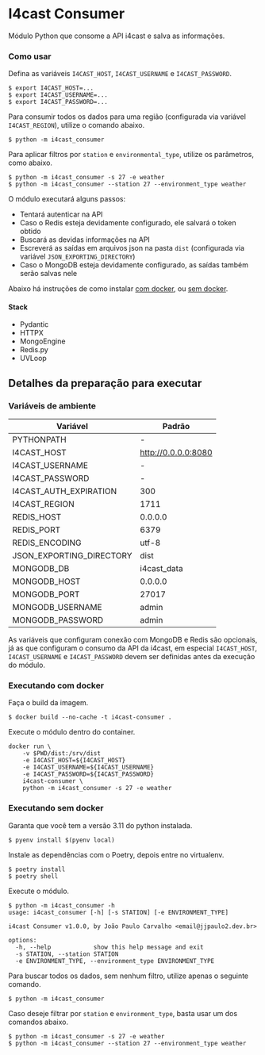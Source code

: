 # I4cast Consumer

Módulo Python que consome a API i4cast e salva as informações.

### Como usar

Defina as variáveis `I4CAST_HOST`, `I4CAST_USERNAME` e `I4CAST_PASSWORD`.

```shell
$ export I4CAST_HOST=...
$ export I4CAST_USERNAME=...
$ export I4CAST_PASSWORD=...
```

Para consumir todos os dados para uma região (configurada via variável `I4CAST_REGION`), utilize o comando abaixo.

```shell
$ python -m i4cast_consumer
```

Para aplicar filtros por `station` e `environmental_type`, utilize os parâmetros, como abaixo.

```shell
$ python -m i4cast_consumer -s 27 -e weather
$ python -m i4cast_consumer --station 27 --environment_type weather
```

O módulo executará alguns passos:

- Tentará autenticar na API
- Caso o Redis esteja devidamente configurado, ele salvará o token obtido
- Buscará as devidas informações na API
- Escreverá as saídas em arquivos json na pasta `dist` (configurada via variável `JSON_EXPORTING_DIRECTORY`)
- Caso o MongoDB esteja devidamente configurado, as saídas também serão salvas nele

Abaixo há instruções de como instalar [com docker](#executando-com-docker), ou [sem docker](#executando-sem-docker).

#### Stack

- Pydantic
- HTTPX
- MongoEngine
- Redis.py
- UVLoop

## Detalhes da preparação para executar

### Variáveis de ambiente

| Variável | Padrão |
|-|-|
| PYTHONPATH | - |
| I4CAST_HOST | http://0.0.0.0:8080 |
| I4CAST_USERNAME | - |
| I4CAST_PASSWORD | - |
| I4CAST_AUTH_EXPIRATION | 300 |
| I4CAST_REGION | 1711 |
| REDIS_HOST | 0.0.0.0 |
| REDIS_PORT | 6379 |
| REDIS_ENCODING | utf-8 |
| JSON_EXPORTING_DIRECTORY | dist |
| MONGODB_DB | i4cast_data |
| MONGODB_HOST | 0.0.0.0 |
| MONGODB_PORT | 27017 |
| MONGODB_USERNAME | admin |
| MONGODB_PASSWORD | admin |

As variáveis que configuram conexão com MongoDB e Redis são opcionais, já as que configuram o consumo da API da i4cast, em especial `I4CAST_HOST`, `I4CAST_USERNAME` e `I4CAST_PASSWORD` devem ser definidas antes da execução do módulo.

### Executando com docker

Faça o build da imagem.

```shell
$ docker build --no-cache -t i4cast-consumer .
```

Execute o módulo dentro do container.

```shell
docker run \
    -v $PWD/dist:/srv/dist
    -e I4CAST_HOST=${I4CAST_HOST}
    -e I4CAST_USERNAME=${I4CAST_USERNAME}
    -e I4CAST_PASSWORD=${I4CAST_PASSWORD}
    i4cast-consumer \
    python -m i4cast_consumer -s 27 -e weather
```

### Executando sem docker

Garanta que você tem a versão 3.11 do python instalada.

```shell
$ pyenv install $(pyenv local)
```

Instale as dependências com o Poetry, depois entre no virtualenv.

```shell
$ poetry install
$ poetry shell
```

Execute o módulo.

```shell
$ python -m i4cast_consumer -h
usage: i4cast_consumer [-h] [-s STATION] [-e ENVIRONMENT_TYPE]

i4cast Consumer v1.0.0, by João Paulo Carvalho <email@jjpaulo2.dev.br>

options:
  -h, --help            show this help message and exit
  -s STATION, --station STATION
  -e ENVIRONMENT_TYPE, --environment_type ENVIRONMENT_TYPE
```

Para buscar todos os dados, sem nenhum filtro, utilize apenas o seguinte comando.

```shell
$ python -m i4cast_consumer
```

Caso deseje filtrar por `station` e `environment_type`, basta usar um dos comandos abaixo.

```shell
$ python -m i4cast_consumer -s 27 -e weather
$ python -m i4cast_consumer --station 27 --environment_type weather
```